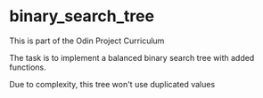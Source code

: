 # binary_search_tree
This is part of the Odin Project Curriculum

The task is to implement a balanced binary search tree with added functions. 

Due to complexity, this tree won't use duplicated values